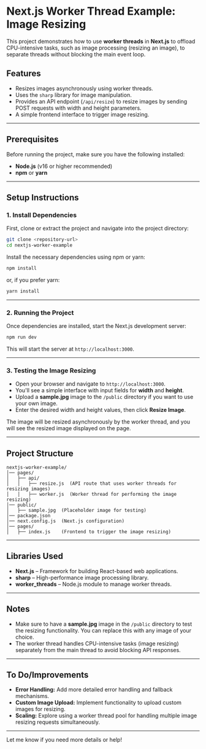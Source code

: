 # Next.js Worker Thread Example: Image Resizing

This project demonstrates how to use **worker threads** in **Next.js** to offload CPU-intensive tasks, such as image processing (resizing an image), to separate threads without blocking the main event loop.

## Features
- Resizes images asynchronously using worker threads.
- Uses the `sharp` library for image manipulation.
- Provides an API endpoint (`/api/resize`) to resize images by sending POST requests with width and height parameters.
- A simple frontend interface to trigger image resizing.

---

## Prerequisites
Before running the project, make sure you have the following installed:

- **Node.js** (v16 or higher recommended)
- **npm** or **yarn**

---

## Setup Instructions

### 1. Install Dependencies

First, clone or extract the project and navigate into the project directory:

```sh
git clone <repository-url>
cd nextjs-worker-example
```

Install the necessary dependencies using npm or yarn:

```sh
npm install
```

or, if you prefer yarn:

```sh
yarn install
```

---

### 2. Running the Project

Once dependencies are installed, start the Next.js development server:

```sh
npm run dev
```

This will start the server at `http://localhost:3000`.

---

### 3. Testing the Image Resizing

- Open your browser and navigate to `http://localhost:3000`.
- You'll see a simple interface with input fields for **width** and **height**.
- Upload a **sample.jpg** image to the `/public` directory if you want to use your own image.
- Enter the desired width and height values, then click **Resize Image**.

The image will be resized asynchronously by the worker thread, and you will see the resized image displayed on the page.

---

## Project Structure

```
nextjs-worker-example/
│── pages/
│   ├── api/
│   │   ├── resize.js  (API route that uses worker threads for resizing images)
│   │   ├── worker.js  (Worker thread for performing the image resizing)
│── public/
│   ├── sample.jpg  (Placeholder image for testing)
│── package.json
│── next.config.js  (Next.js configuration)
│── pages/
│   ├── index.js    (Frontend to trigger the image resizing)
```

---

## Libraries Used

- **Next.js** – Framework for building React-based web applications.
- **sharp** – High-performance image processing library.
- **worker_threads** – Node.js module to manage worker threads.

---

## Notes

- Make sure to have a **sample.jpg** image in the `/public` directory to test the resizing functionality. You can replace this with any image of your choice.
- The worker thread handles CPU-intensive tasks (image resizing) separately from the main thread to avoid blocking API responses.

---

## To Do/Improvements

- **Error Handling:** Add more detailed error handling and fallback mechanisms.
- **Custom Image Upload:** Implement functionality to upload custom images for resizing.
- **Scaling:** Explore using a worker thread pool for handling multiple image resizing requests simultaneously.

---

Let me know if you need more details or help!